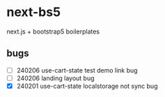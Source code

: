 # next-bs5

next.js + bootstrap5 boilerplates

## bugs

- [ ] 240206 use-cart-state test demo link bug
- [ ] 240206 landing layout bug
- [x] 240201 use-cart-state localstorage not sync bug